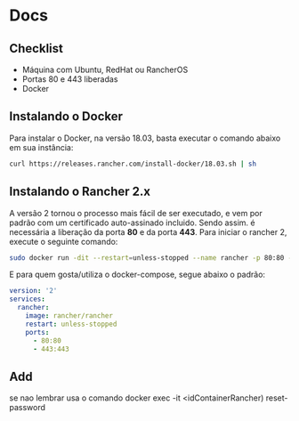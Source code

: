 # Docs

## Checklist

* Máquina com Ubuntu, RedHat ou RancherOS
* Portas 80 e 443 liberadas
* Docker

## Instalando o Docker

Para instalar o Docker, na versão 18.03, basta executar o comando abaixo em sua instância:

```bash
curl https://releases.rancher.com/install-docker/18.03.sh | sh
```

## Instalando o Rancher 2.x

A versão 2 tornou o processo mais fácil de ser executado, e vem por padrão com um certificado auto-assinado incluido. Sendo assim. é necessária a liberação da porta **80** e da porta **443**. Para iniciar o rancher 2, execute o seguinte comando:

```bash
sudo docker run -dit --restart=unless-stopped --name rancher -p 80:80 -p 443:443 rancher/rancher
```

E para quem gosta/utiliza o docker-compose, segue abaixo o padrão:

```yaml
version: '2'
services: 
  rancher:
    image: rancher/rancher
    restart: unless-stopped
    ports:
      - 80:80
      - 443:443
```

## Add

se nao lembrar usa o comando docker exec -it <idContainerRancher) reset-password

